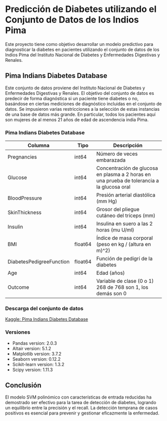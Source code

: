 # Predicción de Diabetes utilizando el Conjunto de Datos de los Indios Pima

Este proyecto tiene como objetivo desarrollar un modelo predictivo para diagnosticar la diabetes en pacientes utilizando el conjunto de datos de los Indios Pima del Instituto Nacional de Diabetes y Enfermedades Digestivas y Renales.

## Pima Indians Diabetes Database

Este conjunto de datos proviene del Instituto Nacional de Diabetes y Enfermedades Digestivas y Renales. El objetivo del conjunto de datos es predecir de forma diagnóstica si un paciente tiene diabetes o no, basándose en ciertas mediciones de diagnóstico incluidas en el conjunto de datos. Se impusieron varias restricciones a la selección de estas instancias de una base de datos más grande. En particular, todos los pacientes aquí son mujeres de al menos 21 años de edad de ascendencia india Pima.

### Pima Indians Diabetes Database

| Columna                   | Tipo    | Descripción                                             |
|---------------------------|---------|---------------------------------------------------------|
| Pregnancies               | int64   | Número de veces embarazada                              |
| Glucose                   | int64   | Concentración de glucosa en plasma a 2 horas en una prueba de tolerancia a la glucosa oral |
| BloodPressure             | int64   | Presión arterial diastólica (mm Hg)                     |
| SkinThickness             | int64   | Grosor del pliegue cutáneo del tríceps (mm)              |
| Insulin                   | int64   | Insulina en suero a las 2 horas (mu U/ml)               |
| BMI                       | float64 | Índice de masa corporal (peso en kg / (altura en m)^2) |
| DiabetesPedigreeFunction  | float64 | Función de pedigrí de la diabetes                       |
| Age                       | int64   | Edad (años)                                             |
| Outcome                   | int64   | Variable de clase (0 o 1) 268 de 768 son 1, los demás son 0 |

### Descarga del conjunto de datos

[Kaggle: Pima Indians Diabetes Database](https://www.kaggle.com/datasets/uciml/pima-indians-diabetes-database/data)


### Versiones

- Pandas version: 2.0.3
- Altair version: 5.1.2
- Matplotlib version: 3.7.2
- Seaborn version: 0.12.2
- Scikit-learn version: 1.3.2
- Scipy version: 1.11.3


## Conclusión

El modelo SVM polinómico con características de entrada reducidas ha demostrado ser efectivo para la tarea de detección de diabetes, logrando un equilibrio entre la precisión y el recall. La detección temprana de casos positivos es esencial para prevenir y gestionar eficazmente la enfermedad.

